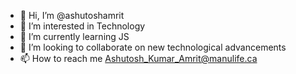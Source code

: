 - 👋 Hi, I’m @ashutoshamrit
- 👀 I’m interested in Technology
- 🌱 I’m currently learning JS
- 💞️ I’m looking to collaborate on new technological advancements
- 📫 How to reach me Ashutosh_Kumar_Amrit@manulife.ca

<!---
ashutoshamrit/ashutoshamrit is a ✨ special ✨ repository because its `README.md` (this file) appears on your GitHub profile.
You can click the Preview link to take a look at your changes.
--->
